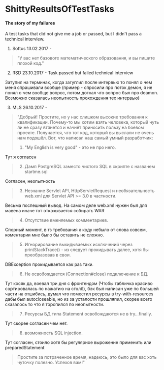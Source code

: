 # ShittyResultsOfTestTasks
#### The story of my failures
A test tasks that did not give me a job or passed, but I didn't pass a technical interview.

1) Softus 13.02.2017 - 
>"У вас нет базового математического образования, и вы пишите плохой код."
2) RSD    23.10.2017 - Task passed but failed technical interview 

Затупил на терминах, когда загуглил после интервью то понял о чем меня спрашивали вообще (пример - спросили про поток демон, я не понял о чем вообще вопрос, потом догнал что вопрос был про deamon. Возможно сказалась неопытность прохождения тех интервью)

3) MLS    26.10.2017 - 
> "Добрый!
Простите, но у нас слишком высокие требования к квалификации. Почему-то мы хотим взять человека, который чуть ли не сразу втянется и начнёт приносить пользу на боевом проекте. Получается, что тот код, который вы выслали не очень нам подошёл. Вот, что написал наш самый умный разработчик:
>1. "My English is very good" - это не про него.


Тут я согласен
>2. Дамп PostgreSQL заместо чистого SQL в скрипте с названем startme.sql


Согласен, неопытность
>3. Незнание Servlet API, HttpServletRequest и необязательность web.xml для Servlet API >= 3.0 в частности.


Весьма поспешный вывод. На самом деле web.xml нужен был для мавена иначе тот отказывается собирать WAR
>4. Отсутствие вменяемых комментариев.


Спорный момент, в тз требования к коду небыло от слова совсем, коментарии мне было бы оставить не сложно.
>5. Игнорирование выкидываемых исключений через printStackTrace() - из следует прокидывать далее, хотя бы преобразовав в свои.


DBException прокидывается как раз таки.
>6. Не освобождается (Connection#close) подключение к БД.


Тут косяк да, воевал три дня с фронтендом (Чтобы табличка красиво сортировалась по нажатию на столб), бэк был написан уже по большей 
части на отшибись, думал что поместил ресурсы в try-with-resources дабы был autocloseable, но из за усталости прошляпил, скорее всего
сказалось то что я торопился по неопытности.
>7. Ресурсы БД типа Statement освобождаются не в try...finally.


Тут скорее согласен чем нет.
>8. возможность SQL injection.


Тут согласен, стоило хотя бы регулярное вырожение применить или preparedStatement
>
>Простите за потраченное время, надеюсь, это было для вас хоть чуточку полезно.
>Успехов вам!"
